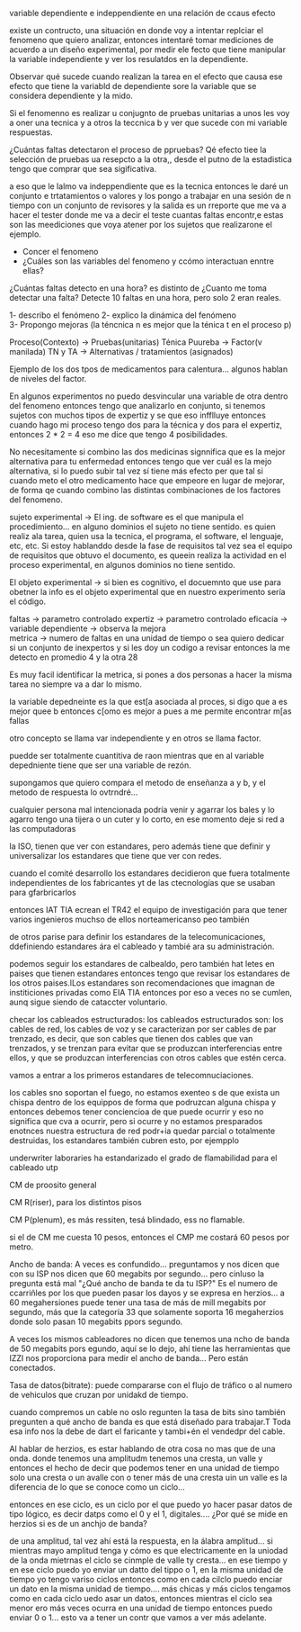 variable dependiente e indeppendiente en una relación de ccaus efecto

existe un contructo, una situación en donde voy a intentar replciar el fenomeno que quiero analizar, entonces
intentaré tomar mediciones de acuerdo a un diseño experimental, por medir ele fecto que tiene manipular
la variable independiente y ver los resulatdos en la dependiente.

Observar qué sucede cuando realizan la tarea en el efecto que causa ese efecto que tiene la variabld de dependiente sore la variable que se considera dependiente y la mido.

Si el fenomenno es realizar u conjugnto de pruebas unitarias a unos les voy a oner una tecnica y a otros la teccnica b y ver que sucede con mi variable respuestas.

¿Cuántas faltas detectaron el proceso de ppruebas? Qé efecto tiee la selección de pruebas ua resepcto a la otra,, desde el putno de la
estadistica tengo que comprar que sea sigificativa.

a eso que le lalmo va indeppendiente que es la tecnica entonces le daré un conjunto e trtatamientos o valores y los pongo a trabajar en una sesión de n tiempo
con un conjunto de revisores y la salida es un rreporte que me va a hacer el tester donde me va a decir el teste cuantas faltas encontr,e estas son las meediciones que
voya atener por los sujetos que realizarone el ejemplo.

- Concer el fenomeno
- ¿Cuáles son las variables del fenomeno y ccómo interactuan enntre ellas?

¿Cuántas faltas detecto en una hora? es distinto de ¿Cuanto me toma detectar una falta?
Detecte 10 faltas en una hora, pero solo 2 eran reales.

1- describo el fenómeno
2- explico la dinámica del fenómeno  
3- Propongo mejoras (la téncnica n es mejor que la ténica t en el proceso p)

Proceso(Contexto) -> Pruebas(unitarias)
Ténica Puureba -> Factor(v manilada)
TN y TA -> Alternativas / tratamientos (asignados)

Ejemplo de los dos tpos de medicamentos para calentura...
algunos hablan de niveles del factor.

En algunos experimentos no puedo desvincular una variable de otra dentro del fenomeno entonces
tengo que analizarlo en conjunto, si tenemos sujetos con muchos tipos de expertiz y se que eso infflluye
entonces cuando hago mi proceso tengo dos para la técnica y dos para el expertiz, entonces 2 \* 2 = 4 eso
me dice que tengo 4 posibilidades.

No necesitamente si combino las dos medicinas signnifica que es la mejor alternativa para tu enfermedad
entonces tengo que ver cuál es la mejo alternativa, si lo puedo subir tal vez sí tiene más efecto per que tal si
cuando meto el otro medicamento hace que empeore en lugar de mejorar, de forma qe cuando combino las distintas combinaciones
de los factores del fenomeno.

sujeto experimental -> El ing. de software es el que manipula el procedimiento... en alguno dominios el sujeto no tiene sentido.
es quien realiz ala tarea, quien usa la tecnica, el programa, el software, el lenguaje, etc, etc.
Si estoy hablanddo desde la fase de requisitos tal vez sea el equipo de requisitos que obtuvo el documento, es queein realiza la actividad en el
proceso experimental, en algunos dominios no tiene sentido.

El objeto experimental -> si bien es cognitivo, el docuemnto que use para obetner la info es el objeto experimental que en nuestro experimento sería el código.

faltas -> parametro controlado
expertiz -> parametro controlado
eficacia -> variable dependiente -> observa la mejora  
metrica -> numero de faltas en una unidad de tiempo o sea quiero dedicar si un conjunto de inexpertos y si les doy un codigo a revisar entonces la me detecto en promedio 4 y la otra 28

Es muy facil identificar la metrica, si pones a dos personas a hacer la misma tarea no siempre va a dar lo mismo.

la variable depedneinte es la que est[a asociada al proces, si digo que a es mejor quee b entonces c[omo es mejor a pues a me permite encontrar m[as fallas

otro concepto se llama var independiente y en otros se llama factor.

puedde ser totalmente cuantitiva de raon mientras que en al variable depedniente tiene que ser una variable de rezón.

supongamos que quiero compara el metodo de enseñanza a y b, y el metodo de respuesta lo ovtrndré...

cualquier persona mal intencionada podría venir y agarrar los bales y lo agarro tengo una tijera o un cuter y lo corto, en ese momento
deje si red a las computadoras

la ISO, tienen que ver con estandares, pero además tiene que definir y universalizar los estandares que tiene que ver con redes.

cuando el comité desarrollo los estandares decidieron que fuera totalmente independientes de los fabricantes yt de las ctecnologías que se usaban para gfarbricarlos

entonces IAT TIA ecrean el TR42 el equipo de investigación para que tener varios ingenieros muchso de ellos norteamericanso peo también

de otros parise para definir los estandares de la telecomunicaciones, ddefiniendo estandares ára el cableado y tambié ara su administración.

podemos seguir los estandares de calbealdo, pero también hat letes en paises que tienen estandares entonces tengo que revisar los estandares de los otros paises.lLos estandares son recomendaciones que imagnan de institiciones privadas como EIA TIA
entonces por eso a veces no se cumlen, aunq sigue siendo de cataccter voluntario.

checar los cableados estructurados:
los cableados estructurados son: los cables de red, los cables de voz y se caracterizan por ser cables de par trenzado, es decir, que son cables que tienen dos cables que van trenzados, y se trenzan para evitar que se produzcan interferencias entre ellos, y que se produzcan interferencias con otros cables que estén cerca.

vamos a entrar a los primeros estandares de telecomnuciaciones.

los cables sno soportan el fuego, no estamos exenteo s de que exista un chispa dentro de los equippos de forma que podruzcan alguna chispa y entonces debemos tener conciencioa de que puede ocurrir y eso no significa que cva a ocurrir, pero si ocurre y
no estamos presparados enotnces nuestra estructura de red podr+ia quedar parcial o totalmente destruidas,
los estandares también cubren esto, por ejempplo

underwriter laboraries
ha estandarizado el grado de flamabilidad para el cableado utp

CM de proosito general

CM R(riser), para los distintos pisos

CM P(plenum), es más ressiten, tesá blindado, ess no flamable.

si el de CM me cuesta 10 pesos, entonces el CMP me costará 60 pesos por metro.

Ancho de banda: A veces es confundido... preguntamos y nos dicen que con su ISP nos dicen que 60 megabits por segundo...
pero cinluso la pregunta está mal "¿Qué ancho de banda te da tu ISP?" Es el numero de ccarriñles por los que pueden pasar los dayos y se expresa en herzios... a 60 megahersiones puede tener una tasa de más de mill megabits por segundo, más que la categoría 33 que solamente soporta 16 megaherzios donde solo pasan 10 megabits ppors segundo.

A veces los mismos cableadores no dicen que tenemos una ncho de banda de 50 megabits pors egundo, aquí se lo dejo, ahí tiene
las herramientas que IZZI nos proporciona para medir el ancho de banda... Pero están conectados.

Tasa de datos(bitrate):
puede compararse con el flujo de tráfico o al numero de vehiculos que cruzan por unidakd de tiempo.

cuando compremos un cable no oslo regunten la tasa de bits sino también pregunten a qué ancho de banda es que está diseñado para trabajar.T Toda esa info nos la debe de dart el faricante y tambi+én el vendedpr del cable.

Al hablar de herzios, es estar hablando de otra cosa no mas que de una onda.
donde tenemos una amplitudm tenemos una cresta, un valle y entonces el hecho de decir que podemos tener en una unidad de tiempo solo una cresta o un avalle con o tener más de una cresta uin un valle es la diferencia de lo que se conoce como un ciclo...

entonces en ese ciclo, es un ciclo por el que puedo yo hacer pasar datos de tipo lógico, es decir datps como el 0 y el 1, digitales....
¿Por qué se mide en herzios si es de un anchjo de banda?

de una amplitud, tal vez ahí está la respuesta, en la álabra amplitud... si mientras mayo amplitud tenga y cómo es que
electricamente en la uniodad de la onda mietrnas el ciclo se cinmple de valle ty cresta...
en ese tiempo y en ese ciclo puedo yo enviar un datto del tippo o 1, en la misma unidad de tiempo yo tengo
variso ciclos entonces como en cada cilclo puedo enciar un dato en la misma unidad de tiempo....
más chicas y más ciclos tengamos como en cada ciclo uedo asar un datos, entonces mientras el ciclo sea menor ero más veces ocurra en una unidad de tiempo entonces puedo enviar 0 o 1...
esto va a tener un contr que vamos a ver más adelante.
